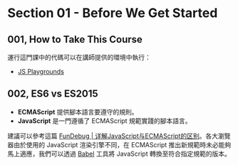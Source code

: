 # Section 01 - Before We Get Started

## 001, How to Take This Course

運行這門課中的代碼可以在講師提供的環境中執行：

- [JS Playgrounds](https://stephengrider.github.io/JSPlaygrounds/)

## 002, ES6 vs ES2015

- **ECMAScript** 提供腳本語言要遵守的規則。
- **JavaScript** 是一門遵循了 ECMAScript 規範實踐的腳本語言。

建議可以參考這篇 [FunDebug | 详解JavaScript与ECMAScript的区别](https://blog.fundebug.com/2017/11/22/details-about-javascript-and-ecmascript/)。各大瀏覽器由於使用的 JavaScript 渲染引擎不同，在 ECMAScript 推出新規範時未必能夠馬上適應，我們可以透過 [Babel](https://babeljs.io/) 工具將 JavaScript 轉換至符合指定規範的版本。